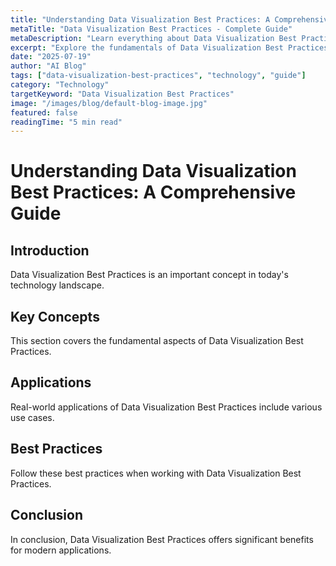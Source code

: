 ```yaml
---
title: "Understanding Data Visualization Best Practices: A Comprehensive Guide"
metaTitle: "Data Visualization Best Practices - Complete Guide"
metaDescription: "Learn everything about Data Visualization Best Practices. Complete guide with examples and best practices."
excerpt: "Explore the fundamentals of Data Visualization Best Practices in this comprehensive guide."
date: "2025-07-19"
author: "AI Blog"
tags: ["data-visualization-best-practices", "technology", "guide"]
category: "Technology"
targetKeyword: "Data Visualization Best Practices"
image: "/images/blog/default-blog-image.jpg"
featured: false
readingTime: "5 min read"
---
```


# Understanding Data Visualization Best Practices: A Comprehensive Guide

## Introduction

Data Visualization Best Practices is an important concept in today's technology landscape.

## Key Concepts

This section covers the fundamental aspects of Data Visualization Best Practices.

## Applications

Real-world applications of Data Visualization Best Practices include various use cases.

## Best Practices

Follow these best practices when working with Data Visualization Best Practices.

## Conclusion

In conclusion, Data Visualization Best Practices offers significant benefits for modern applications.